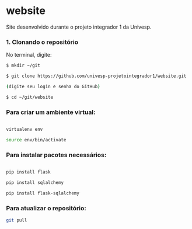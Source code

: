 # website
Site desenvolvido durante o projeto integrador 1 da Univesp.

### 1. Clonando o repositório

No terminal, digite:
  ```bash 
  $ mkdir ~/git

  $ git clone https://github.com/univesp-projetointegrador1/website.git

  (digite seu login e senha do GitHub)

  $ cd ~/git/website
  ```

### Para criar um ambiente virtual:
  ```bash 
  
  virtualenv env

  source env/bin/activate
  ```

### Para instalar pacotes necessários:
  ```bash 
  
  pip install flask

  pip install sqlalchemy

  pip install flask-sqlalchemy
  ```

### Para atualizar o repositório:
  ```bash 
  git pull
  ```
